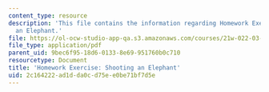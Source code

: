 ```yaml
---
content_type: resource
description: 'This file contains the information regarding Homework Exercise: Shooting
  an Elephant.'
file: https://ol-ocw-studio-app-qa.s3.amazonaws.com/courses/21w-022-03-writing-and-experience-reading-and-writing-autobiography-spring-2014/2c164222ad1dda0cd75ee0be71bf7d5e_MIT21W_022_03S14_0213.pdf
file_type: application/pdf
parent_uid: 9bec6f95-18d6-0133-8e69-951760b0c710
resourcetype: Document
title: 'Homework Exercise: Shooting an Elephant'
uid: 2c164222-ad1d-da0c-d75e-e0be71bf7d5e
---
```

